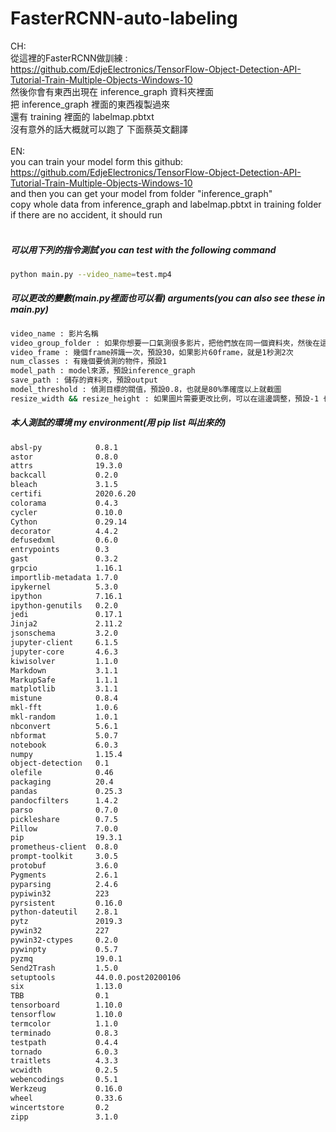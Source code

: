 # FasterRCNN-auto-labeling
CH:
<br>
從這裡的FasterRCNN做訓練 : 
<br>
https://github.com/EdjeElectronics/TensorFlow-Object-Detection-API-Tutorial-Train-Multiple-Objects-Windows-10
<br>
然後你會有東西出現在 inference_graph 資料夾裡面
<br>
把 inference_graph 裡面的東西複製過來
<br>
還有 training 裡面的 labelmap.pbtxt
<br>
沒有意外的話大概就可以跑了 下面蔡英文翻譯
<br>
<br>
EN:
<br>
you can train your model form this github:
<br>
https://github.com/EdjeElectronics/TensorFlow-Object-Detection-API-Tutorial-Train-Multiple-Objects-Windows-10
<br>
and then you can get your model from folder "inference_graph" 
<br>
copy whole data from inference_graph and labelmap.pbtxt in training folder
<br>
if there are no accident, it should run
<br>
<br>



##### 可以用下列的指令測試 you can test with the following command

```bash
python main.py --video_name=test.mp4
```
##### 可以更改的變數(main.py裡面也可以看) arguments(you can also see these in main.py)
```bash
video_name : 影片名稱
video_group_folder : 如果你想要一口氣測很多影片，把他們放在同一個資料夾，然後在這邊輸入資料夾名稱
video_frame : 幾個frame辨識一次，預設30，如果影片60frame，就是1秒測2次
num_classes : 有幾個要偵測的物件，預設1
model_path : model來源，預設inference_graph
save_path : 儲存的資料夾，預設output
model_threshold : 偵測目標的閥值，預設0.8，也就是80%準確度以上就截圖
resize_width && resize_height : 如果圖片需要更改比例，可以在這邊調整，預設-1 也就是不調整
```
##### 本人測試的環境 my environment(用 pip list 叫出來的)
```bash
absl-py            0.8.1
astor              0.8.0
attrs              19.3.0
backcall           0.2.0
bleach             3.1.5
certifi            2020.6.20
colorama           0.4.3
cycler             0.10.0
Cython             0.29.14
decorator          4.4.2
defusedxml         0.6.0
entrypoints        0.3
gast               0.3.2
grpcio             1.16.1
importlib-metadata 1.7.0
ipykernel          5.3.0
ipython            7.16.1
ipython-genutils   0.2.0
jedi               0.17.1
Jinja2             2.11.2
jsonschema         3.2.0
jupyter-client     6.1.5
jupyter-core       4.6.3
kiwisolver         1.1.0
Markdown           3.1.1
MarkupSafe         1.1.1
matplotlib         3.1.1
mistune            0.8.4
mkl-fft            1.0.6
mkl-random         1.0.1
nbconvert          5.6.1
nbformat           5.0.7
notebook           6.0.3
numpy              1.15.4
object-detection   0.1
olefile            0.46
packaging          20.4
pandas             0.25.3
pandocfilters      1.4.2
parso              0.7.0
pickleshare        0.7.5
Pillow             7.0.0
pip                19.3.1
prometheus-client  0.8.0
prompt-toolkit     3.0.5
protobuf           3.6.0
Pygments           2.6.1
pyparsing          2.4.6
pypiwin32          223
pyrsistent         0.16.0
python-dateutil    2.8.1
pytz               2019.3
pywin32            227
pywin32-ctypes     0.2.0
pywinpty           0.5.7
pyzmq              19.0.1
Send2Trash         1.5.0
setuptools         44.0.0.post20200106
six                1.13.0
TBB                0.1
tensorboard        1.10.0
tensorflow         1.10.0
termcolor          1.1.0
terminado          0.8.3
testpath           0.4.4
tornado            6.0.3
traitlets          4.3.3
wcwidth            0.2.5
webencodings       0.5.1
Werkzeug           0.16.0
wheel              0.33.6
wincertstore       0.2
zipp               3.1.0
```
